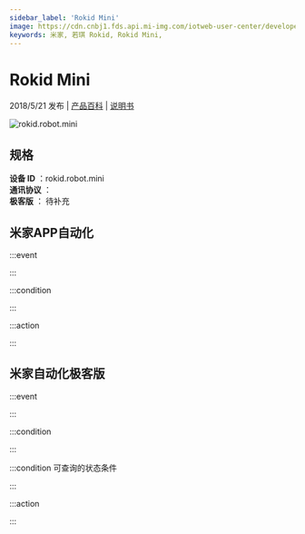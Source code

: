 ```yaml
---
sidebar_label: 'Rokid Mini'
image: https://cdn.cnbj1.fds.api.mi-img.com/iotweb-user-center/developer_1678870889850udSJv8bv.png?GalaxyAccessKeyId=AKVGLQWBOVIRQ3XLEW&Expires=9223372036854775807&Signature=WYdhNpMAy6Prh/NCi5Jo7hUjV58=
keywords: 米家, 若琪 Rokid, Rokid Mini, 
---
```

# Rokid Mini

2018/5/21 发布 | [产品百科](https://home.mi.com/webapp/content/baike/product/index.html?model=rokid.robot.mini/) | [说明书](https://home.mi.com/views/introduction.html?model=rokid.robot.mini&region=cn)

![rokid.robot.mini](https://cdn.cnbj1.fds.api.mi-img.com/iotweb-user-center/developer_1678870889850udSJv8bv.png?GalaxyAccessKeyId=AKVGLQWBOVIRQ3XLEW&Expires=9223372036854775807&Signature=WYdhNpMAy6Prh/NCi5Jo7hUjV58=)

## 规格  
> 
**设备 ID** ：rokid.robot.mini  
**通讯协议** ：  
**极客版**  ： 待补充 


## 米家APP自动化  

:::event  

:::

:::condition  

:::

:::action   

:::

## 米家自动化极客版  

:::event  

:::

:::condition  

:::

:::condition 可查询的状态条件  

:::

:::action  

:::

        
